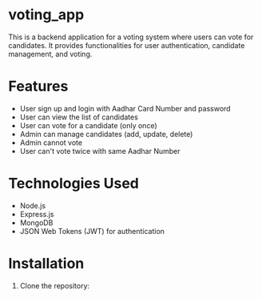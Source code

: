 # voting_app
This is a backend application for a voting system where users can vote for candidates. It provides functionalities for user authentication, candidate management, and voting.
# Features
* User sign up and login with Aadhar Card Number and password
* User can view the list of candidates
* User can vote for a candidate (only once)
* Admin can manage candidates (add, update, delete)
* Admin cannot vote
* User can't vote twice with same Aadhar Number
# Technologies Used
* Node.js
* Express.js
* MongoDB
* JSON Web Tokens (JWT) for authentication
# Installation
1. Clone the repository:
